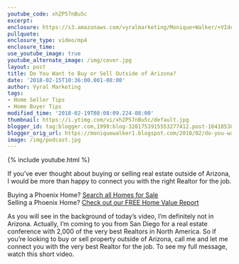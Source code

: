 ```yaml
---
youtube_code: xhZP57nBu5c
excerpt:
enclosure: https://s3.amazonaws.com/vyralmarketing/Monique+Walker/+VIdeos/Phoenix+Real+Estate-+Do+You+Want+to+Buy+or+Sell+Outside+of+Arizona%253F.mp4
pullquote:
enclosure_type: video/mp4
enclosure_time:
use_youtube_image: true
youtube_alternate_image: /img/cover.jpg
layout: post
title: Do You Want to Buy or Sell Outside of Arizona?
date: '2018-02-15T10:36:00.001-08:00'
author: Vyral Marketing
tags:
- Home Seller Tips
- Home Buyer Tips
modified_time: '2018-02-19T08:08:09.224-08:00'
thumbnail: https://i.ytimg.com/vi/xhZP57nBu5c/default.jpg
blogger_id: tag:blogger.com,1999:blog-3201753915553277412.post-1641853839336742534
blogger_orig_url: https://moniquewalker1.blogspot.com/2018/02/do-you-want-to-buy-or-sell-outside-of.html
image: /img/podcast.jpg
---
```

{% include youtube.html %}

If you’ve ever thought about buying or selling real estate outside of Arizona, I would be more than happy to connect you with the right Realtor for the job.

<div class="post-cta">
Buying a Phoenix Home? <a href="http://www.moniquesells.com/properties/#/" target="_blank">Search all Homes for Sale</a><br>
Selling a Phoenix Home? <a href="http://www.phoenix-house-value.com/" target="_blank">Check out our FREE Home Value Report</a>
</div>

As you will see in the background of today’s video, I’m definitely not in Arizona. Actually, I’m coming to you from San Diego for a real estate conference with 2,000 of the very best Realtors in North America. So if you’re looking to buy or sell property outside of Arizona, call me and let me connect you with the very best Realtor for the job. To see my full message, watch this short video.
